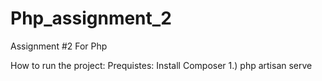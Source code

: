 # Php_assignment_2
Assignment #2 For Php


How to run the project:
Prequistes: Install Composer
1.) php artisan serve